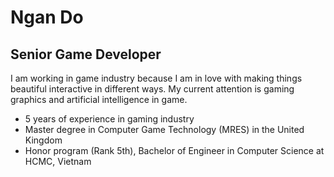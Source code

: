 # Ngan Do 
## Senior Game Developer 
I am working in game industry because I am in love with making things beautiful interactive in different ways. 
My current attention is gaming graphics and artificial intelligence in game.  
* 5 years of experience in gaming industry 
* Master degree in Computer Game Technology (MRES) in the United Kingdom 
* Honor program (Rank 5th), Bachelor of Engineer in Computer Science at HCMC, Vietnam 






